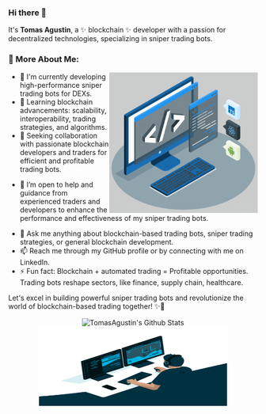### Hi there 👋

It's **Tomas Agustin**, a ✨ blockchain ✨ developer with a passion for decentralized technologies, specializing in sniper trading bots.

### 🧐 More About Me:

<img align="right" alt="GIF" src="./techstack.gif" width="300px"/>

- 🔭 I'm currently developing high-performance sniper trading bots for DEXs.
- 🌱 Learning blockchain advancements: scalability, interoperability, trading strategies, and algorithms.
- 👯 Seeking collaboration with passionate blockchain developers and traders for efficient and profitable trading bots.
<!-- 👯 I’m open to collaborating on blockchain that aim to revolutionize industries and solve real-world problems. -->
- 🤔 I’m open to help and guidance from experienced traders and developers to enhance the performance and effectiveness of my sniper trading bots.
<!-- - 🤔 I'm always looking for help and insights from fellow blockchain enthusiasts and experts to enhance my skills and knowledge. -->
- 💬 Ask me anything about blockchain-based trading bots, sniper trading strategies, or general blockchain development.
- 📫 Reach me through my GitHub profile or by connecting with me on LinkedIn.
- ⚡ Fun fact: Blockchain + automated trading = Profitable opportunities. Trading bots reshape sectors, like finance, supply chain, healthcare.

Let's excel in building powerful sniper trading bots and revolutionize the world of blockchain-based trading together! ✨🚀

<div align="center">
<img align="center" src="https://github-readme-stats.vercel.app/api?username=TomasAgustin95&include_all_commits=true&count_private=true&show_icons=true&line_height=20&title_color=7A7ADB&icon_color=2234AE&text_color=D3D3D3&bg_color=0,000000,130F40" alt="TomasAgustin's Github Stats">
<img align="center" alt="GIF" src="./code.gif" width="380px" height="160px"/>
</div>
